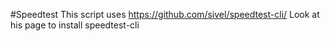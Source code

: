 #Speedtest
This script uses https://github.com/sivel/speedtest-cli/
Look at his page to install speedtest-cli 
